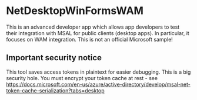# NetDesktopWinFormsWAM

This is an advanced developer app which allows app developers to test their integration with MSAL for public clients (desktop apps). In particular, it focuses on WAM integration. 
This is not an official Microsoft sample!

## Important security notice

This tool saves access tokens in plaintext for easier debugging. This is a big security hole. You must encrypt your token cache at rest - see https://docs.microsoft.com/en-us/azure/active-directory/develop/msal-net-token-cache-serialization?tabs=desktop

